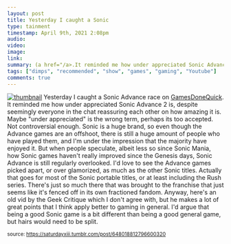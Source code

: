 ```yaml
---
layout: post
title: Yesterday I caught a Sonic
type: tainment
timestamp: April 9th, 2021 2:08pm
audio: 
video: 
image: 
link: 
summary: (a href="/a>.It reminded me how under appreciated Sonic Advance 2 is, despite seemingly everyone in the chat reassuring each other on how...
tags: ["dimps", "recommended", "show", "games", "gaming", "Youtube"]
comments: true
---
```


[![thumbnail](http://i3.ytimg.com/vi/hIo3Gi7Tn2A/hqdefault.jpg)](https://www.youtube.com/watch?v=hIo3Gi7Tn2A)
Yesterday I caught a Sonic Advance race on <a href="https://www.twitch.tv/gamesdonequick" target="_blank">GamesDoneQuick</a>.  It reminded me how under appreciated Sonic Advance 2 is, despite seemingly everyone in the chat reassuring each other on how amazing it is.
Maybe "under appreciated" is the wrong term, perhaps its too accepted.  Not controversial enough.  Sonic is a huge brand, so even though the Advance games are an offshoot, there is still a huge amount of people who have played them, and I'm under the impression that the majority have enjoyed it.  But when people speculate, albeit less so since Sonic Mania, how Sonic games haven't really improved since the Genesis days, Sonic Advance is still regularly overlooked.
I'd love to see the Advance games picked apart, or over glamorized, as much as the other Sonic titles.  Actually that goes for most of the Sonic portable titles, or at least including the Rush series.  There's just so much there that was brought to the franchise that just seems like it's fenced off in its own fractioned fandom.
Anyway, here's an old vid by the Geek Critique which I don't agree with, but he makes a lot of great points that I think apply better to gaming in general.  I'd argue that being a good Sonic game is a bit different than being a good general game, but hairs would need to be split.
  
<small>source: https://saturdayxiii.tumblr.com/post/648018812796600320</small>